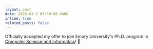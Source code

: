 ```yaml
---
layout: post
date: 2025-04-2 07:59:00-0400
inline: true
related_posts: false
---
```


Officially accepted my offer to join Emory University's Ph.D. program in [Computer Science and Informatics](https://computerscience.emory.edu/graduate-phd/index.html)! :tada:
